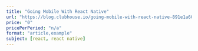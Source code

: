 ```yaml
---
title: "Going Mobile With React Native"
url: "https://blog.clubhouse.io/going-mobile-with-react-native-891e1a602465"
price: "0"
pricePerPeriod: "n/a"
format: "article,example"
subject: [react, react native]
---
```

